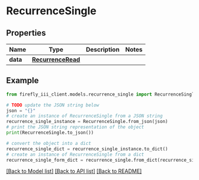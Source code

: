 # RecurrenceSingle


## Properties

Name | Type | Description | Notes
------------ | ------------- | ------------- | -------------
**data** | [**RecurrenceRead**](RecurrenceRead.md) |  | 

## Example

```python
from firefly_iii_client.models.recurrence_single import RecurrenceSingle

# TODO update the JSON string below
json = "{}"
# create an instance of RecurrenceSingle from a JSON string
recurrence_single_instance = RecurrenceSingle.from_json(json)
# print the JSON string representation of the object
print(RecurrenceSingle.to_json())

# convert the object into a dict
recurrence_single_dict = recurrence_single_instance.to_dict()
# create an instance of RecurrenceSingle from a dict
recurrence_single_form_dict = recurrence_single.from_dict(recurrence_single_dict)
```
[[Back to Model list]](../README.md#documentation-for-models) [[Back to API list]](../README.md#documentation-for-api-endpoints) [[Back to README]](../README.md)


